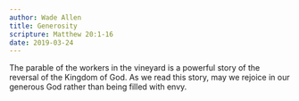 ```yaml
---
author: Wade Allen
title: Generosity
scripture: Matthew 20:1-16
date: 2019-03-24
---
```


The parable of the workers in the vineyard is a powerful story of the reversal of the Kingdom of God. As we read this story, may we rejoice in our generous God rather than being filled with envy.
